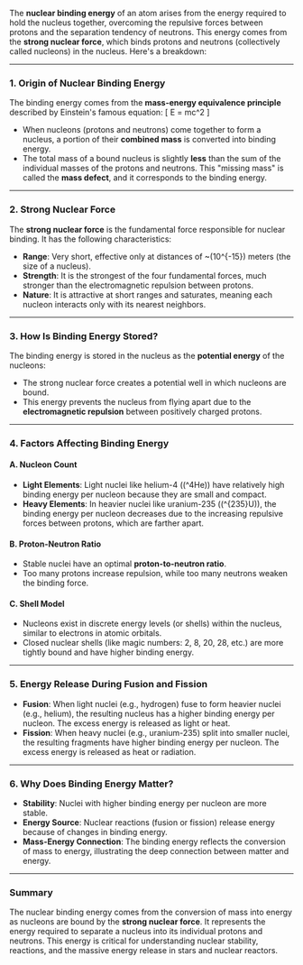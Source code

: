 The **nuclear binding energy** of an atom arises from the energy required to hold the nucleus together, overcoming the repulsive forces between protons and the separation tendency of neutrons. This energy comes from the **strong nuclear force**, which binds protons and neutrons (collectively called nucleons) in the nucleus. Here's a breakdown:

---

### **1. Origin of Nuclear Binding Energy**
The binding energy comes from the **mass-energy equivalence principle** described by Einstein's famous equation:
\[
E = mc^2
\]

- When nucleons (protons and neutrons) come together to form a nucleus, a portion of their **combined mass** is converted into binding energy.
- The total mass of a bound nucleus is slightly **less** than the sum of the individual masses of the protons and neutrons. This "missing mass" is called the **mass defect**, and it corresponds to the binding energy.

---

### **2. Strong Nuclear Force**
The **strong nuclear force** is the fundamental force responsible for nuclear binding. It has the following characteristics:
- **Range**: Very short, effective only at distances of ~\(10^{-15}\) meters (the size of a nucleus).
- **Strength**: It is the strongest of the four fundamental forces, much stronger than the electromagnetic repulsion between protons.
- **Nature**: It is attractive at short ranges and saturates, meaning each nucleon interacts only with its nearest neighbors.

---

### **3. How Is Binding Energy Stored?**
The binding energy is stored in the nucleus as the **potential energy** of the nucleons:
- The strong nuclear force creates a potential well in which nucleons are bound.
- This energy prevents the nucleus from flying apart due to the **electromagnetic repulsion** between positively charged protons.

---

### **4. Factors Affecting Binding Energy**
#### **A. Nucleon Count**
- **Light Elements**: Light nuclei like helium-4 (\(^4He\)) have relatively high binding energy per nucleon because they are small and compact.
- **Heavy Elements**: In heavier nuclei like uranium-235 (\(^{235}U\)), the binding energy per nucleon decreases due to the increasing repulsive forces between protons, which are farther apart.

#### **B. Proton-Neutron Ratio**
- Stable nuclei have an optimal **proton-to-neutron ratio**.
- Too many protons increase repulsion, while too many neutrons weaken the binding force.

#### **C. Shell Model**
- Nucleons exist in discrete energy levels (or shells) within the nucleus, similar to electrons in atomic orbitals.
- Closed nuclear shells (like magic numbers: 2, 8, 20, 28, etc.) are more tightly bound and have higher binding energy.

---

### **5. Energy Release During Fusion and Fission**
- **Fusion**: When light nuclei (e.g., hydrogen) fuse to form heavier nuclei (e.g., helium), the resulting nucleus has a higher binding energy per nucleon. The excess energy is released as light or heat.
- **Fission**: When heavy nuclei (e.g., uranium-235) split into smaller nuclei, the resulting fragments have higher binding energy per nucleon. The excess energy is released as heat or radiation.

---

### **6. Why Does Binding Energy Matter?**
- **Stability**: Nuclei with higher binding energy per nucleon are more stable.
- **Energy Source**: Nuclear reactions (fusion or fission) release energy because of changes in binding energy.
- **Mass-Energy Connection**: The binding energy reflects the conversion of mass to energy, illustrating the deep connection between matter and energy.

---

### **Summary**
The nuclear binding energy comes from the conversion of mass into energy as nucleons are bound by the **strong nuclear force**. It represents the energy required to separate a nucleus into its individual protons and neutrons. This energy is critical for understanding nuclear stability, reactions, and the massive energy release in stars and nuclear reactors.

